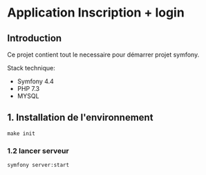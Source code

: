 # Application Inscription + login

## Introduction
Ce projet contient tout le necessaire pour démarrer projet symfony.  

Stack technique:
- Symfony 4.4
- PHP 7.3
- MYSQL 

## 1. Installation de l'environnement

`make init`

### 1.2 lancer serveur 

`symfony server:start`
